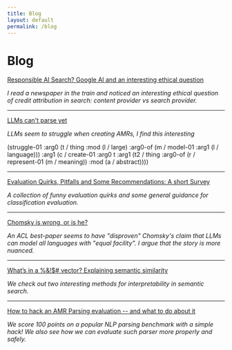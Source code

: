 ```yaml
---
title: Blog
layout: default
permalink: /blog
---
```


# Blog

[Responsible AI Search? Google AI and an interesting ethical question](https://www.juriopitz.com/2025/10/13/ethical-ai-search-summary)

*I read a newspaper in the train and noticed an interesting ethical question of credit attribution in search: content provider vs search provider.*

---

[LLMs can't parse yet](https://www.juriopitz.com/2025/08/26/llm-parsing-amr)

*LLMs seem to struggle when creating AMRs, I find this interesting*

(struggle-01 :arg0 (t / thing :mod (l / large) :arg0-of (m / model-01 :arg1 (l / language))) :arg1 (c / create-01 :arg0 t :arg1 (t2 / thing :arg0-of (r / represent-01 (m / meaning)) :mod (a / abstract))))

---

[Evaluation Quirks, Pitfalls and Some Recommendations: A short Survey](https://www.juriopitz.com/2024/10/17/evaluation-pitfalls-metric-overview-tips)

*A collection of funny evaluation quirks and some general guidance for classification evaluation.*

---

[Chomsky is wrong, or is he?](https://www.juriopitz.com/2024/08/21/chomsky-llm.html)

*An ACL best-paper seems to have "disproven" Chomsky's claim that LLMs can model all languages with "equal facility". I argue that the story is more nuanced.*

---

[What’s in a %&!$# vector? Explaining semantic similarity](https://www.juriopitz.com/2024/04/04/explain-text-similarity.html)

*We check out two interesting methods for interpretability in semantic search.*

---

[How to hack an AMR Parsing evaluation -- and what to do about it](https://www.juriopitz.com/2023/10/04/hacking-a-metric.html)

*We score 100 points on a popular NLP parsing benchmark with a simple hack! We also see how we can evaluate such parser more properly and safely.* 





